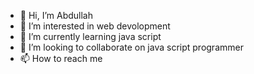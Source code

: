 - 👋 Hi, I’m Abdullah
- 👀 I’m interested in web devolopment
- 🌱 I’m currently learning java script
- 💞️ I’m looking to collaborate on java script programmer
- 📫 How to reach me 

<!---
abdulla09h/abdulla09h is a ✨ special ✨ repository because its `README.md` (this file) appears on your GitHub profile.
You can click the Preview link to take a look at your changes.
--->
